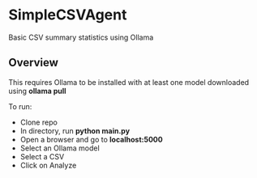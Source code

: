 # SimpleCSVAgent
Basic CSV summary statistics using Ollama

## Overview
This requires Ollama to be installed with at least one model downloaded using **ollama pull**

To run:
* Clone repo
* In directory, run **python main.py**
* Open a browser and go to **localhost:5000**
* Select an Ollama model
* Select a CSV
* Click on Analyze
